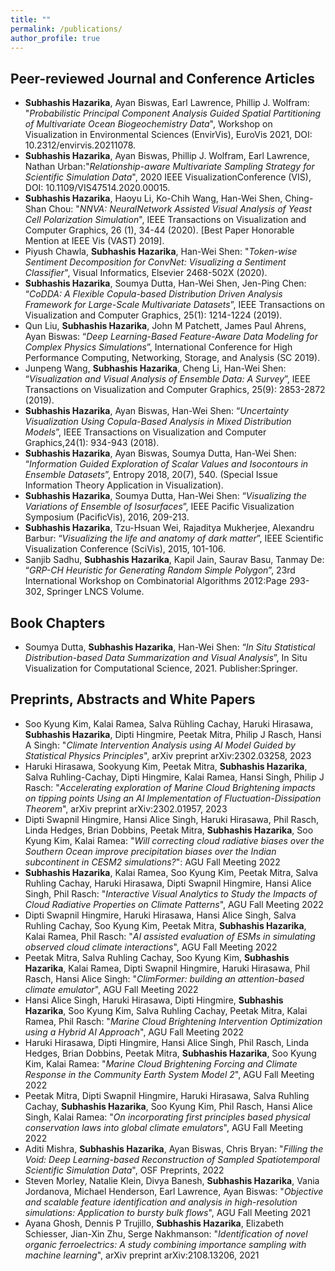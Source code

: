 ```yaml
---
title: ""
permalink: /publications/
author_profile: true
---
```

Peer-reviewed Journal and Conference Articles
------
- **Subhashis Hazarika**, Ayan Biswas, Earl Lawrence, Phillip J. Wolfram: "_Probabilistic Principal Component Analysis Guided Spatial Partitioning of Multivariate Ocean Biogeochemistry Data_", Workshop on Visualization in Environmental Sciences (EnvirVis), EuroVis 2021, DOI: 10.2312/envirvis.20211078.
- **Subhashis Hazarika**, Ayan Biswas, Phillip J. Wolfram, Earl Lawrence, Nathan Urban:"_Relationship-aware Multivariate Sampling Strategy for Scientific Simulation Data_", 2020 IEEE VisualizationConference (VIS), DOI: 10.1109/VIS47514.2020.00015.
- **Subhashis Hazarika**, Haoyu Li, Ko-Chih Wang, Han-Wei Shen, Ching-Shan Chou: "_NNVA: NeuralNetwork Assisted Visual Analysis of Yeast Cell Polarization Simulation_", IEEE Transactions on Visualization and Computer Graphics, 26 (1), 34-44 (2020). \[Best Paper Honorable Mention at IEEE Vis (VAST) 2019\].
- Piyush Chawla, **Subhashis Hazarika**, Han-Wei Shen: "_Token-wise Sentiment Decomposition for ConvNet: Visualizing a Sentiment Classifier_", Visual Informatics, Elsevier 2468-502X (2020).
- **Subhashis Hazarika**, Soumya Dutta, Han-Wei Shen, Jen-Ping Chen: “_CoDDA: A Flexible Copula-based Distribution Driven Analysis Framework for Large-Scale Multivariate Datasets_”, IEEE Transactions on Visualization and Computer Graphics, 25(1): 1214-1224 (2019).
- Qun Liu, **Subhashis Hazarika**, John M Patchett, James Paul Ahrens, Ayan Biswas: “_Deep Learning-Based Feature-Aware Data Modeling for Complex Physics Simulations_”, International Conference for High Performance Computing, Networking, Storage, and Analysis (SC 2019).
- Junpeng Wang, **Subhashis Hazarika**, Cheng Li, Han-Wei Shen: “_Visualization and Visual Analysis of Ensemble Data: A Survey_”, IEEE Transactions on Visualization and Computer Graphics, 25(9): 2853-2872 (2019).
- **Subhashis Hazarika**, Ayan Biswas, Han-Wei Shen: “_Uncertainty Visualization Using Copula-Based Analysis in Mixed Distribution Models_”, IEEE Transactions on Visualization and Computer Graphics,24(1): 934-943 (2018).
- **Subhashis Hazarika**, Ayan Biswas, Soumya Dutta, Han-Wei Shen: “_Information Guided Exploration of Scalar Values and Isocontours in Ensemble Datasets_”, Entropy 2018, 20(7), 540. (Special Issue Information Theory Application in Visualization).
- **Subhashis Hazarika**, Soumya Dutta, Han-Wei Shen: “_Visualizing the Variations of Ensemble of Isosurfaces_”, IEEE Pacific Visualization Symposium (PacificVis), 2016, 209-213.
- **Subhashis Hazarika**, Tzu-Hsuan Wei, Rajaditya Mukherjee, Alexandru Barbur: “_Visualizing the life and anatomy of dark matter_”, IEEE Scientific Visualization Conference (SciVis), 2015, 101-106.
- Sanjib Sadhu, **Subhashis Hazarika**, Kapil Jain, Saurav Basu, Tanmay De: “_GRP-CH Heuristic for Generating Random Simple Polygon_”, 23rd International Workshop on Combinatorial Algorithms 2012:Page 293-302, Springer LNCS Volume.

Book Chapters
------
- Soumya Dutta, **Subhashis Hazarika**, Han-Wei Shen: “_In Situ Statistical Distribution-based Data Summarization and Visual Analysis_”, In Situ Visualization for Computational Science, 2021. Publisher:Springer.

Preprints, Abstracts and White Papers
------
- Soo Kyung Kim, Kalai Ramea, Salva Rühling Cachay, Haruki Hirasawa, **Subhashis Hazarika**, Dipti Hingmire, Peetak Mitra, Philip J Rasch, Hansi A Singh: "_Climate Intervention Analysis using AI Model Guided by Statistical Physics Principles_", arXiv preprint arXiv:2302.03258, 2023
- Haruki Hirasawa, Sookyung Kim, Peetak Mitra, **Subhashis Hazarika**, Salva Ruhling-Cachay, Dipti Hingmire, Kalai Ramea, Hansi Singh, Philip J Rasch: "_Accelerating exploration of Marine Cloud Brightening impacts on tipping points Using an AI Implementation of Fluctuation-Dissipation Theorem_", arXiv preprint arXiv:2302.01957, 2023
- Dipti Swapnil Hingmire, Hansi Alice Singh, Haruki Hirasawa, Phil Rasch, Linda Hedges, Brian Dobbins, Peetak Mitra, **Subhashis Hazarika**, Soo Kyung Kim, Kalai Ramea: "_Will correcting cloud radiative biases over the Southern Ocean improve precipitation biases over the Indian subcontinent in CESM2 simulations?_": AGU Fall Meeting 2022
- **Subhashis Hazarika**, Kalai Ramea, Soo Kyung Kim, Peetak Mitra, Salva Ruhling Cachay, Haruki Hirasawa, Dipti Swapnil Hingmire, Hansi Alice Singh, Phil Rasch: "_Interactive Visual Analytics to Study the Impacts of Cloud Radiative Properties on Climate Patterns_", AGU Fall Meeting 2022
- Dipti Swapnil Hingmire, Haruki Hirasawa, Hansi Alice Singh, Salva Ruhling Cachay, Soo Kyung Kim, Peetak Mitra, **Subhashis Hazarika**, Kalai Ramea, Phil Rasch: "_AI assisted evaluation of ESMs in simulating observed cloud climate interactions_", AGU Fall Meeting 2022
- Peetak Mitra, Salva Ruhling Cachay, Soo Kyung Kim, **Subhashis Hazarika**, Kalai Ramea, Dipti Swapnil Hingmire, Haruki Hirasawa, Phil Rasch, Hansi Alice Singh: "_ClimFormer: building an attention-based climate emulator_", AGU Fall Meeting 2022
- Hansi Alice Singh, Haruki Hirasawa, Dipti Hingmire, **Subhashis Hazarika**, Soo Kyung Kim, Salva Ruhling Cachay, Peetak Mitra, Kalai Ramea, Phil Rasch: "_Marine Cloud Brightening Intervention Optimization using a Hybrid AI Approach_", AGU Fall Meeting 2022
- Haruki Hirasawa, Dipti Hingmire, Hansi Alice Singh, Phil Rasch, Linda Hedges, Brian Dobbins, Peetak Mitra, **Subhashis Hazarika**, Soo Kyung Kim, Kalai Ramea: "_Marine Cloud Brightening Forcing and Climate Response in the Community Earth System Model 2_", AGU Fall Meeting 2022
- Peetak Mitra, Dipti Swapnil Hingmire, Haruki Hirasawa, Salva Ruhling Cachay, **Subhashis Hazarika**, Soo Kyung Kim, Phil Rasch, Hansi Alice Singh, Kalai Ramea: "_On incorporating first principles based physical conservation laws into global climate emulators_", AGU Fall Meeting 2022
- Aditi Mishra, **Subhashis Hazarika**, Ayan Biswas, Chris Bryan: "_Filling the Void: Deep Learning-based Reconstruction of Sampled Spatiotemporal Scientific Simulation Data_", OSF Preprints, 2022
- Steven Morley, Natalie Klein, Divya Banesh, **Subhashis Hazarika**, Vania Jordanova, Michael Henderson, Earl Lawrence, Ayan Biswas: "_Objective and scalable feature identification and analysis in high-resolution simulations: Application to bursty bulk flows_", AGU Fall Meeting 2021
- Ayana Ghosh, Dennis P Trujillo, **Subhashis Hazarika**, Elizabeth Schiesser, Jian-Xin Zhu, Serge Nakhmanson: "_Identification of novel organic ferroelectrics: A study combining importance sampling with machine learning_", arXiv preprint arXiv:2108.13206, 2021 
